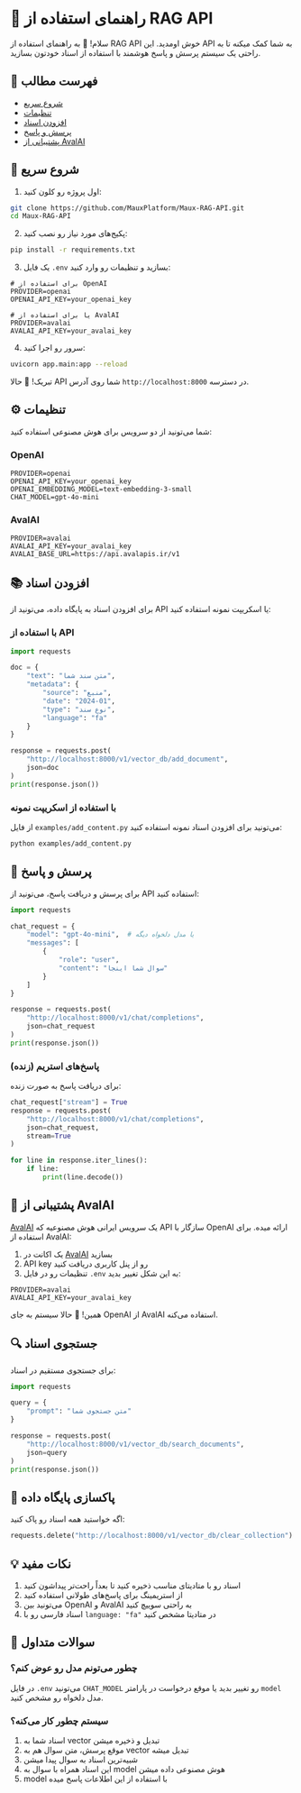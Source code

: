 # 🚀 راهنمای استفاده از RAG API

سلام! 👋
به راهنمای استفاده از RAG API خوش اومدید. این API به شما کمک میکنه تا به راحتی یک سیستم پرسش و پاسخ هوشمند با استفاده از اسناد خودتون بسازید.

## 📝 فهرست مطالب
- [شروع سریع](#شروع-سریع)
- [تنظیمات](#تنظیمات)
- [افزودن اسناد](#افزودن-اسناد)
- [پرسش و پاسخ](#پرسش-و-پاسخ)
- [پشتیبانی از AvalAI](#پشتیبانی-از-avalai)

## 🚀 شروع سریع

1. اول پروژه رو کلون کنید:
```bash
git clone https://github.com/MauxPlatform/Maux-RAG-API.git
cd Maux-RAG-API
```

2. پکیج‌های مورد نیاز رو نصب کنید:
```bash
pip install -r requirements.txt
```

3. یک فایل `.env` بسازید و تنظیمات رو وارد کنید:
```env
# برای استفاده از OpenAI
PROVIDER=openai
OPENAI_API_KEY=your_openai_key

# یا برای استفاده از AvalAI
PROVIDER=avalai
AVALAI_API_KEY=your_avalai_key
```

4. سرور رو اجرا کنید:
```bash
uvicorn app.main:app --reload
```

تبریک! 🎉 حالا API شما روی آدرس `http://localhost:8000` در دسترسه.

## ⚙️ تنظیمات

شما می‌تونید از دو سرویس برای هوش مصنوعی استفاده کنید:

### OpenAI
```env
PROVIDER=openai
OPENAI_API_KEY=your_openai_key
OPENAI_EMBEDDING_MODEL=text-embedding-3-small
CHAT_MODEL=gpt-4o-mini
```

### AvalAI
```env
PROVIDER=avalai
AVALAI_API_KEY=your_avalai_key
AVALAI_BASE_URL=https://api.avalapis.ir/v1
```

## 📚 افزودن اسناد

برای افزودن اسناد به پایگاه داده، می‌تونید از API یا اسکریپت نمونه استفاده کنید:

### با استفاده از API
```python
import requests

doc = {
    "text": "متن سند شما",
    "metadata": {
        "source": "منبع",
        "date": "2024-01",
        "type": "نوع سند",
        "language": "fa"
    }
}

response = requests.post(
    "http://localhost:8000/v1/vector_db/add_document", 
    json=doc
)
print(response.json())
```

### با استفاده از اسکریپت نمونه
از فایل `examples/add_content.py` می‌تونید برای افزودن اسناد نمونه استفاده کنید:
```bash
python examples/add_content.py
```

## 💬 پرسش و پاسخ

برای پرسش و دریافت پاسخ، می‌تونید از API استفاده کنید:

```python
import requests

chat_request = {
    "model": "gpt-4o-mini",  # یا مدل دلخواه دیگه
    "messages": [
        {
            "role": "user",
            "content": "سوال شما اینجا"
        }
    ]
}

response = requests.post(
    "http://localhost:8000/v1/chat/completions",
    json=chat_request
)
print(response.json())
```

### پاسخ‌های استریم (زنده)
برای دریافت پاسخ به صورت زنده:

```python
chat_request["stream"] = True
response = requests.post(
    "http://localhost:8000/v1/chat/completions",
    json=chat_request,
    stream=True
)

for line in response.iter_lines():
    if line:
        print(line.decode())
```

## 🌟 پشتیبانی از AvalAI

[AvalAI](https://avalai.ir) یک سرویس ایرانی هوش مصنوعیه که API سازگار با OpenAI ارائه میده. برای استفاده از AvalAI:

1. یک اکانت در [AvalAI](https://avalai.ir) بسازید
2. API key رو از پنل کاربری دریافت کنید
3. تنظیمات رو در فایل `.env` به این شکل تغییر بدید:
```env
PROVIDER=avalai
AVALAI_API_KEY=your_avalai_key
```

همین! 🎉 حالا سیستم به جای OpenAI از AvalAI استفاده می‌کنه.

## 🔍 جستجوی اسناد

برای جستجوی مستقیم در اسناد:

```python
import requests

query = {
    "prompt": "متن جستجوی شما"
}

response = requests.post(
    "http://localhost:8000/v1/vector_db/search_documents",
    json=query
)
print(response.json())
```

## 🧹 پاکسازی پایگاه داده

اگه خواستید همه اسناد رو پاک کنید:

```python
requests.delete("http://localhost:8000/v1/vector_db/clear_collection")
```

## 💡 نکات مفید

1. اسناد رو با متادیتای مناسب ذخیره کنید تا بعداً راحت‌تر پیداشون کنید
2. از استریمینگ برای پاسخ‌های طولانی استفاده کنید
3. می‌تونید بین OpenAI و AvalAI به راحتی سوییچ کنید
4. اسناد فارسی رو با `language: "fa"` در متادیتا مشخص کنید

## 🤔 سوالات متداول

### چطور می‌تونم مدل رو عوض کنم؟
در فایل `.env` می‌تونید `CHAT_MODEL` رو تغییر بدید یا موقع درخواست در پارامتر `model` مدل دلخواه رو مشخص کنید.


### سیستم چطور کار می‌کنه؟
1. اسناد شما به vector تبدیل و ذخیره میشن
2. موقع پرسش، متن سوال هم به vector تبدیل میشه
3. شبیه‌ترین اسناد به سوال پیدا میشن
4. این اسناد همراه با سوال به model هوش مصنوعی داده میشن
5. model با استفاده از این اطلاعات پاسخ میده

